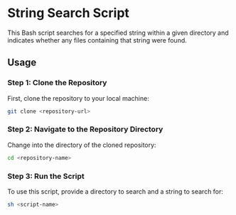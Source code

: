# String Search Script

This Bash script searches for a specified string within a given directory and indicates whether any files containing that string were found.

## Usage

### Step 1: Clone the Repository

First, clone the repository to your local machine:

```bash
git clone <repository-url>
```

### Step 2: Navigate to the Repository Directory
Change into the directory of the cloned repository:

```bash
cd <repository-name>
```

### Step 3: Run the Script
To use this script, provide a directory to search and a string to search for:

```bash
sh <script-name>
```

